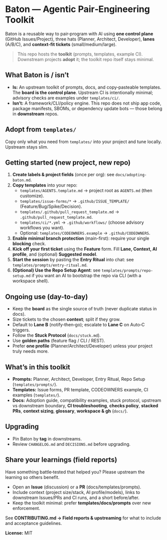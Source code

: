 # Baton — Agentic Pair‑Engineering Toolkit

Baton is a reusable way to pair‑program with AI using **one control plane** (GitHub Issues/Project), three hats (Planner, Architect, Developer), **lanes** (A/B/C), and **context‑fit tickets** (small/medium/large).

> This repo hosts the **toolkit** (prompts, templates, example CI). Downstream projects **adopt** it; the toolkit repo itself stays minimal.

## What Baton is / isn’t
- **Is:** An upstream toolkit of prompts, docs, and copy‑pasteable templates. The **board is the control plane**. Upstream CI is intentionally minimal; advisory checks are examples under `templates/ci/`.
- **Isn’t:** A framework/CLI/policy engine. This repo does not ship app code, package manifests, SBOMs, or dependency update bots — those belong in **downstream** repos.

## Adopt from `templates/`
Copy only what you need from `templates/` into your project and tune locally. Upstream stays slim.

## Getting started (new project, new repo)

1. **Create labels & project fields** (once per org): see `docs/adopting-baton.md`.
2. **Copy templates** into your repo:
   - `templates/AGENTS.template.md` → project root as `AGENTS.md` (then customize).
   - `templates/issue-forms/*` → `.github/ISSUE_TEMPLATE/` (Feature/Bug/Spike/Decision).
   - `templates/.github/pull_request_template.md` → `.github/pull_request_template.md`.
   - `templates/ci/*.yml` → `.github/workflows/` (choose advisory workflows you want).
   - Optional: `templates/CODEOWNERS.example` → `.github/CODEOWNERS`.
3. **Enable minimal branch protection** (main-first): require your single **blocking** check.
4. **Kick off your first ticket** using the **Feature** form. Fill **Lane, Context, AI profile**, and (optional) **Suggested model**.
5. **Start the session** by pasting the **Entry Ritual** into chat: see `templates/prompts/entry-ritual.md`.
6. **(Optional) Use the Repo Setup Agent**: see `templates/prompts/repo-setup.md` if you want an AI to bootstrap the repo via CLI (with a workspace shell).

## Ongoing use (day-to-day)
- Keep the **board** as the single source of truth (never duplicate status in docs).
- Size tickets to the chosen **context**; split if they grow.
- Default to **Lane B** (notify‑then‑go); escalate to **Lane C** on Auto‑C triggers.
- Follow the **Stuck Protocol** (`docs/stuck.md`).
- Use **golden paths** (feature flag / CLI / REST).
- Prefer **one profile** (Planner/Architect/Developer) unless your project truly needs more.

## What’s in this toolkit
- **Prompts:** Planner, Architect, Developer, Entry Ritual, Repo Setup (`templates/prompts/`).
- **Templates:** Issue forms, PR template, CODEOWNERS example, CI examples (`templates/`).
- **Docs:** Adoption guide, compatibility examples, stuck protocol, upstream vs downstream boundary, **CI troubleshooting**, **checks policy**, **stacked PRs**, **context sizing**, **glossary**, **workspace & gh** (`docs/`).

## Upgrading
- Pin Baton by **tag** in downstreams.
- Review `CHANGELOG.md` and `DECISIONS.md` before upgrading.

## Share your learnings (field reports)
Have something battle‑tested that helped you? Please upstream the learning so others benefit.

- Open an **Issue** (discussion) or a **PR** (docs/templates/prompts).
- Include context (project size/stack, AI profile/models), links to downstream Issues/PRs and CI runs, and a short before/after.
- Keep the toolkit minimal: prefer **templates/docs/prompts** over new enforcement.

See **CONTRIBUTING.md → Field reports & upstreaming** for what to include and acceptance guidelines.

**License:** MIT
